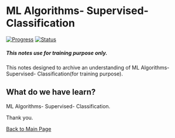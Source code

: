 #  ML Algorithms- Supervised- Classification
[![Progress](https://img.shields.io/badge/Progress-100%25-blue.svg)]()
[![Status](https://img.shields.io/badge/Status-Completed-green.svg)]()

##### This notes use for training purpose only.
This notes designed to archive an understanding of  ML Algorithms- Supervised- Classification(for training purpose).

## What do we have learn?

   ML Algorithms- Supervised- Classification.

Thank you.

[Back to Main Page](https://github.com/eikmarizal/DataStar/)
